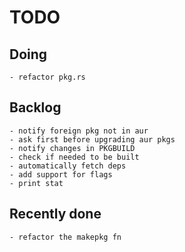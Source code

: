 # TODO
## Doing
    - refactor pkg.rs

## Backlog
    - notify foreign pkg not in aur
    - ask first before upgrading aur pkgs
    - notify changes in PKGBUILD
    - check if needed to be built
    - automatically fetch deps
    - add support for flags
    - print stat

## Recently done
    - refactor the makepkg fn
